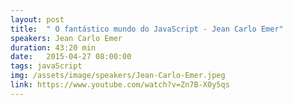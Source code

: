```yaml
---
layout: post
title:  " O fantástico mundo do JavaScript - Jean Carlo Emer"
speakers: Jean Carlo Emer
duration: 43:20 min
date:   2015-04-27 08:00:00
tags: javaScript
img: /assets/image/speakers/Jean-Carlo-Emer.jpeg
link: https://www.youtube.com/watch?v=Zn7B-X0y5qs
---
```

